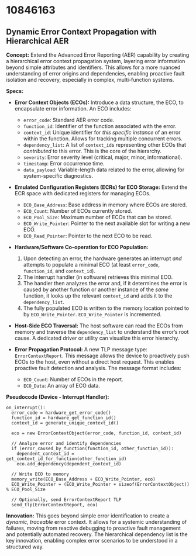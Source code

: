 # 10846163

## Dynamic Error Context Propagation with Hierarchical AER

**Concept:** Extend the Advanced Error Reporting (AER) capability by creating a hierarchical error context propagation system, layering error information beyond simple attributes and identifiers. This allows for a more nuanced understanding of error origins and dependencies, enabling proactive fault isolation and recovery, especially in complex, multi-function systems.

**Specs:**

*   **Error Context Objects (ECOs):** Introduce a data structure, the ECO, to encapsulate error information.  An ECO includes:
    *   `error_code`: Standard AER error code.
    *   `function_id`: Identifier of the function associated with the error.
    *   `context_id`: Unique identifier for *this specific instance* of an error within the function.  Allows for tracking multiple concurrent errors.
    *   `dependency_list`: A list of `context_id`s representing other ECOs that *contributed* to this error.  This is the core of the hierarchy.
    *   `severity`:  Error severity level (critical, major, minor, informational).
    *   `timestamp`:  Error occurrence time.
    *   `data_payload`: Variable-length data related to the error, allowing for system-specific diagnostics.

*   **Emulated Configuration Registers (ECRs) for ECO Storage:**  Extend the ECR space with dedicated registers for managing ECOs.
    *   `ECO_Base_Address`:  Base address in memory where ECOs are stored.
    *   `ECO_Count`:  Number of ECOs currently stored.
    *   `ECO_Pool_Size`:  Maximum number of ECOs that can be stored.
    *   `ECO_Write_Pointer`:  Pointer to the next available slot for writing a new ECO.
    *   `ECO_Read_Pointer`:  Pointer to the next ECO to be read.

*   **Hardware/Software Co-operation for ECO Population:**
    1.  Upon detecting an error, the hardware generates an interrupt *and* attempts to populate a minimal ECO (at least `error_code`, `function_id`, and `context_id`).
    2.  The interrupt handler (in software) retrieves this minimal ECO.
    3.  The handler then analyzes the error and, if it determines the error is caused by another function or another instance of the *same* function, it looks up the relevant `context_id` and adds it to the `dependency_list`.
    4.  The fully populated ECO is written to the memory location pointed to by `ECO_Write_Pointer`.  `ECO_Write_Pointer` is incremented.

*   **Host-Side ECO Traversal:**  The host software can read the ECOs from memory and traverse the `dependency_list` to understand the error’s root cause. A dedicated driver or utility can visualize this error hierarchy.

*   **Error Propagation Protocol:** A new TLP message type: `ErrorContextReport`. This message allows the device to proactively push ECOs to the host, even without a direct host request. This enables proactive fault detection and analysis.  The message format includes:
    *   `ECO_Count`: Number of ECOs in the report.
    *   `ECO_Data`:  An array of ECO data.

**Pseudocode (Device - Interrupt Handler):**

```
on_interrupt():
  error_code = hardware_get_error_code()
  function_id = hardware_get_function_id()
  context_id = generate_unique_context_id()

  eco = new ErrorContextObject(error_code, function_id, context_id)

  // Analyze error and identify dependencies
  if (error_caused_by_function(function_id, other_function_id)):
    dependent_context_id = get_context_id_for_function(other_function_id)
    eco.add_dependency(dependent_context_id)

  // Write ECO to memory
  memory_write(ECO_Base_Address + ECO_Write_Pointer, eco)
  ECO_Write_Pointer = (ECO_Write_Pointer + sizeof(ErrorContextObject)) % ECO_Pool_Size

  // Optionally, send ErrorContextReport TLP
  send_tlp(ErrorContextReport, eco)
```

**Innovation:**  This goes beyond simple error identification to create a *dynamic, traceable* error context.  It allows for a systemic understanding of failures, moving from reactive debugging to proactive fault management and potentially automated recovery.  The hierarchical dependency list is the key innovation, enabling complex error scenarios to be understood in a structured way.